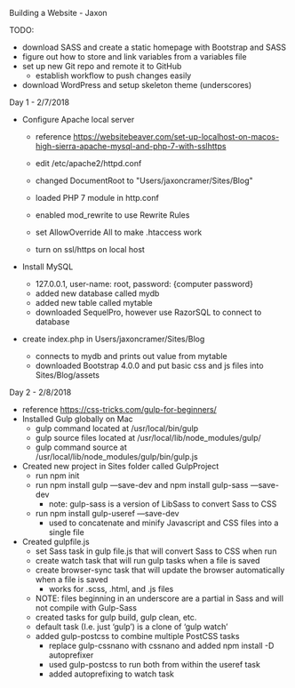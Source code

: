 Building a Website - Jaxon

TODO:
- download SASS and create a static homepage with Bootstrap and SASS
- figure out how to store and link variables from a variables file
- set up new Git repo and remote it to GitHub
	- establish workflow to push changes easily
- download WordPress and setup skeleton theme (underscores)

Day 1 - 2/7/2018

- Configure Apache local server
	- reference https://websitebeaver.com/set-up-localhost-on-macos-high-sierra-apache-mysql-and-php-7-with-sslhttps

	- edit /etc/apache2/httpd.conf
	- changed DocumentRoot to "Users/jaxoncramer/Sites/Blog"
	- loaded PHP 7 module in http.conf
	- enabled mod_rewrite to use Rewrite Rules
	- set AllowOverride All to make .htaccess work
	- turn on ssl/https on local host

- Install MySQL
	- 127.0.0.1, user-name: root, password: {computer password}
	- added new database called mydb
	- added new table called mytable
	- downloaded SequelPro, however use RazorSQL to connect to database

- create index.php in Users/jaxoncramer/Sites/Blog
	- connects to mydb and prints out value from mytable
	- downloaded Bootstrap 4.0.0 and put basic css and js files into Sites/Blog/assets

Day 2 - 2/8/2018

- reference https://css-tricks.com/gulp-for-beginners/
- Installed Gulp globally on Mac 
	- gulp command located at /usr/local/bin/gulp 
	- gulp source files located at /usr/local/lib/node_modules/gulp/
	- gulp command source at /usr/local/lib/node_modules/gulp/bin/gulp.js
- Created new project in Sites folder called GulpProject
	- run npm init
	- run npm install gulp —save-dev and npm install gulp-sass —save-dev
		- note: gulp-sass is a version of LibSass to convert Sass to CSS
	- run npm install gulp-useref —save-dev
		- used to concatenate and minify Javascript and CSS files into a single file
- Created gulpfile.js
	- set Sass task in gulp file.js that will convert Sass to CSS when run
	- create watch task that will run gulp tasks when a file is saved
	- create browser-sync task that will update the browser automatically when a file is saved
		- works for .scss, .html, and .js files
	- NOTE: files beginning in an underscore are a partial in Sass and will not compile with Gulp-Sass
	- created tasks for gulp build, gulp clean, etc.
	- default task (I.e. just ‘gulp’) is a clone of ‘gulp watch’
	- added gulp-postcss to combine multiple PostCSS tasks
		- replace gulp-cssnano with cssnano and added npm install -D autoprefixer
		- used gulp-postcss to run both from within the useref task
		- added autoprefixing to watch task

